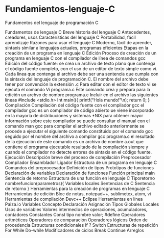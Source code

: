 # Fundamientos-lenguaje-C
Fundamentos del lenguaje de programación C

Fundamentos de lenguaje C
Breve historia del lenguaje C
Antecedentes, creadores, usos
Características del lenguaje C
Portabilidad, fácil aprendizaje
Razones para usar el lenguaje C
Moderno, fácil de aprender, sintaxis similar a lenguajes actuales, programas eficientes
Etapas en la creación de un programa en lenguaje C
Edición
Proceso de creación de un programa en lenguaje C con el compilador de línea de comandos gcc
Edición del código fuente: se crea un archivo de texto plano que contenga el código fuente completo, con el uso de un editor de texto simple como vi.
Cada línea que contenga el archivo debe ser una sentencia que cumpla con la sintaxis del lenguaje de programación C.
El nombre del archivo debe tener por convención la extensión .c
Para editar con el editor de texto vi se ejecuta el comando
Vi programa.c
Este comando crea y prepara para la edición un archvo de nombre programa.c
Incluir en el archivo las siguientes líneas
#include <stdio.h>
Int main(){
    printf(“Hola mundo!”\n);
    return 0;
}
Compilación
Compilación del código fuente con el compilador gcc
el compilador gcc es un compilador de código abierto ue viene incorporado en la mayoría de distribuciones y sistemas *NIX
para obtener mayor información sobre este compilador se puede consultar el manual con el comando
man gcc
para compilar el archivo editado anteriormente se procede a ejecutar el siguiente comando constituido por el comando gcc seguido por el nombre del archivo a compilar
gcc programa.c
el resultado de la ejecución de este comando es un archivo de nombre a.out que contiene el programa ejecutable resultado de la compilación siempre y cuando el compilador no detecte errores de sintaxis en el código fuente.
Ejecución
Descripción breve del proceso de compilación
Preprocesador
Compilador
Ensamblador
Ligador
Estructura de un programa en lenguaje C
Comandos del preprocesador
Definición de tipos
Prototipos de funciones
Declaración de variables
Declaración de funciones
Función principal main
Sentencia de retorno
Estructura de una función en lenguaje C
Tiporetorno nombrefuncion(parametros){
Variables locales
Sentencias de C
Sentencia de retorno
}
Herramientas para la creación de programas en lenguaje C
Herramientas de edición
Bloc de notas, notepad++, sublimetex, atom, vi
Herramientas de compilación
Devc++
Eclipse
Herramientas en línea
Paiza.io
Variables
Concepto
Declaración
Asignación
Tipos
Globales
Locales
Usos de variables
Valores intermedios de operaciones, acumuladores, contadores
Constantes
Const tipo nombre valor;
#define
Operadores aritméticos
Operadores de comparación
Operadores lógicos
Orden de procedencia
Estructuras condicionales
If
?
Switch
Estructuras de repetición
For
While
Do-while
Modificadores de ciclos
Break
Continue
Arreglos

